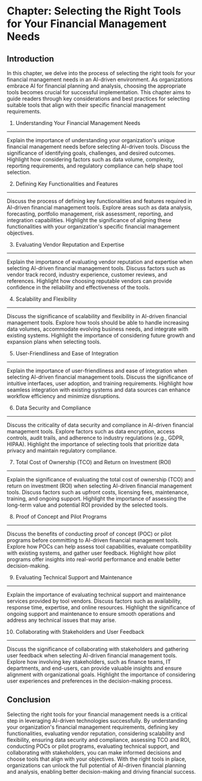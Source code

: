 Chapter: Selecting the Right Tools for Your Financial Management Needs
======================================================================

Introduction
------------

In this chapter, we delve into the process of selecting the right tools for your financial management needs in an AI-driven environment. As organizations embrace AI for financial planning and analysis, choosing the appropriate tools becomes crucial for successful implementation. This chapter aims to guide readers through key considerations and best practices for selecting suitable tools that align with their specific financial management requirements.

1. Understanding Your Financial Management Needs
------------------------------------------------

Explain the importance of understanding your organization's unique financial management needs before selecting AI-driven tools. Discuss the significance of identifying goals, challenges, and desired outcomes. Highlight how considering factors such as data volume, complexity, reporting requirements, and regulatory compliance can help shape tool selection.

2. Defining Key Functionalities and Features
--------------------------------------------

Discuss the process of defining key functionalities and features required in AI-driven financial management tools. Explore areas such as data analysis, forecasting, portfolio management, risk assessment, reporting, and integration capabilities. Highlight the significance of aligning these functionalities with your organization's specific financial management objectives.

3. Evaluating Vendor Reputation and Expertise
---------------------------------------------

Explain the importance of evaluating vendor reputation and expertise when selecting AI-driven financial management tools. Discuss factors such as vendor track record, industry experience, customer reviews, and references. Highlight how choosing reputable vendors can provide confidence in the reliability and effectiveness of the tools.

4. Scalability and Flexibility
------------------------------

Discuss the significance of scalability and flexibility in AI-driven financial management tools. Explore how tools should be able to handle increasing data volumes, accommodate evolving business needs, and integrate with existing systems. Highlight the importance of considering future growth and expansion plans when selecting tools.

5. User-Friendliness and Ease of Integration
--------------------------------------------

Explain the importance of user-friendliness and ease of integration when selecting AI-driven financial management tools. Discuss the significance of intuitive interfaces, user adoption, and training requirements. Highlight how seamless integration with existing systems and data sources can enhance workflow efficiency and minimize disruptions.

6. Data Security and Compliance
-------------------------------

Discuss the criticality of data security and compliance in AI-driven financial management tools. Explore factors such as data encryption, access controls, audit trails, and adherence to industry regulations (e.g., GDPR, HIPAA). Highlight the importance of selecting tools that prioritize data privacy and maintain regulatory compliance.

7. Total Cost of Ownership (TCO) and Return on Investment (ROI)
---------------------------------------------------------------

Explain the significance of evaluating the total cost of ownership (TCO) and return on investment (ROI) when selecting AI-driven financial management tools. Discuss factors such as upfront costs, licensing fees, maintenance, training, and ongoing support. Highlight the importance of assessing the long-term value and potential ROI provided by the selected tools.

8. Proof of Concept and Pilot Programs
--------------------------------------

Discuss the benefits of conducting proof of concept (POC) or pilot programs before committing to AI-driven financial management tools. Explore how POCs can help assess tool capabilities, evaluate compatibility with existing systems, and gather user feedback. Highlight how pilot programs offer insights into real-world performance and enable better decision-making.

9. Evaluating Technical Support and Maintenance
-----------------------------------------------

Explain the importance of evaluating technical support and maintenance services provided by tool vendors. Discuss factors such as availability, response time, expertise, and online resources. Highlight the significance of ongoing support and maintenance to ensure smooth operations and address any technical issues that may arise.

10. Collaborating with Stakeholders and User Feedback
-----------------------------------------------------

Discuss the significance of collaborating with stakeholders and gathering user feedback when selecting AI-driven financial management tools. Explore how involving key stakeholders, such as finance teams, IT departments, and end-users, can provide valuable insights and ensure alignment with organizational goals. Highlight the importance of considering user experiences and preferences in the decision-making process.

Conclusion
----------

Selecting the right tools for your financial management needs is a critical step in leveraging AI-driven technologies successfully. By understanding your organization's financial management requirements, defining key functionalities, evaluating vendor reputation, considering scalability and flexibility, ensuring data security and compliance, assessing TCO and ROI, conducting POCs or pilot programs, evaluating technical support, and collaborating with stakeholders, you can make informed decisions and choose tools that align with your objectives. With the right tools in place, organizations can unlock the full potential of AI-driven financial planning and analysis, enabling better decision-making and driving financial success.
